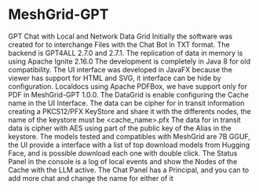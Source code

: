 # MeshGrid-GPT
GPT Chat with Local and Network Data Grid
Initially the software was created for to interchange Files with the Chat Bot in TXT format.
The backend is GPT4ALL 2.7.0 and 2.7.1.
The replication of data in memory is using Apache Ignite 2.16.0
The development is completely in Java 8 for old compatibility.
The UI interface was developed in JavaFX because the viewer has support for HTML and SVG, it interface can be hide by configuration.
Localdocs using Apache PDFBox, we have support only for PDF in MeshGrid-GPT 1.0.0.
The DataGrid is enable configuring the Cache name  in the UI Interface.
The data can be cipher for in transit information creating a PKCS12/PFX KeyStore and share it with the differents nodes, the name of the keystore must be <cache_name>.pfx
The data for in transit data is cipher with AES using part of the public key of the Alias <cache> in the keystore.
The models tested and compatibles with MeshGrid are 7B GGUF, the UI provide a interface with a list of top download models from Hugging Face, and is possible download each one with double click.
The Status Panel in the console is a log of local events and show the Nodes of the Cache with the LLM active.
The Chat Panel has a Principal, and you can to add more chat and change the name for either of it

